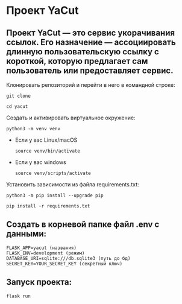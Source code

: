 # Проект YaCut


## Проект YaCut — это сервис укорачивания ссылок. Его назначение — ассоциировать длинную пользовательскую ссылку с короткой, которую предлагает сам пользователь или предоставляет сервис.


Клонировать репозиторий и перейти в него в командной строке:

```
git clone 
```

```
cd yacut
```

Cоздать и активировать виртуальное окружение:

```
python3 -m venv venv
```

* Если у вас Linux/macOS

    ```
    source venv/bin/activate
    ```

* Если у вас windows

    ```
    source venv/scripts/activate
    ```

Установить зависимости из файла requirements.txt:

```
python3 -m pip install --upgrade pip
```

```
pip install -r requirements.txt
```

## Создать в корневой папке файл .env с данными:
```
FLASK_APP=yacut (названия)
FLASK_ENV=development (режим)
DATABASE_URI=sqlite:///db.sqlite3 (путь до бд)
SECRET_KEY=YOUR_SECRET_KEY (секретный ключ)
```
## Запуск проекта:
```
flask run
```
